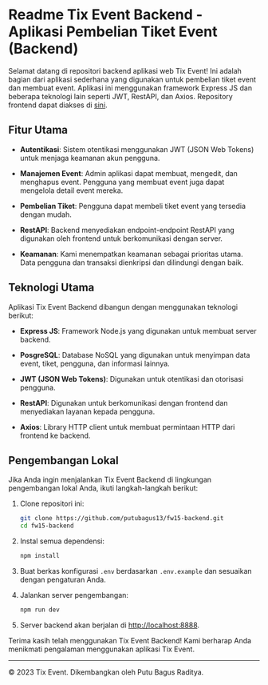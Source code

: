# Readme Tix Event Backend - Aplikasi Pembelian Tiket Event (Backend)

Selamat datang di repositori backend aplikasi web Tix Event! Ini adalah bagian dari aplikasi sederhana yang digunakan untuk pembelian tiket event dan membuat event. Aplikasi ini menggunakan framework Express JS dan beberapa teknologi lain seperti JWT, RestAPI, dan Axios. Repository frontend dapat diakses di [sini](https://github.com/putubagus13/fw15-frontend).

## Fitur Utama

- **Autentikasi**: Sistem otentikasi menggunakan JWT (JSON Web Tokens) untuk menjaga keamanan akun pengguna.

- **Manajemen Event**: Admin aplikasi dapat membuat, mengedit, dan menghapus event. Pengguna yang membuat event juga dapat mengelola detail event mereka.

- **Pembelian Tiket**: Pengguna dapat membeli tiket event yang tersedia dengan mudah.

- **RestAPI**: Backend menyediakan endpoint-endpoint RestAPI yang digunakan oleh frontend untuk berkomunikasi dengan server.

- **Keamanan**: Kami menempatkan keamanan sebagai prioritas utama. Data pengguna dan transaksi dienkripsi dan dilindungi dengan baik.

## Teknologi Utama

Aplikasi Tix Event Backend dibangun dengan menggunakan teknologi berikut:

- **Express JS**: Framework Node.js yang digunakan untuk membuat server backend.

- **PosgreSQL**: Database NoSQL yang digunakan untuk menyimpan data event, tiket, pengguna, dan informasi lainnya.

- **JWT (JSON Web Tokens)**: Digunakan untuk otentikasi dan otorisasi pengguna.

- **RestAPI**: Digunakan untuk berkomunikasi dengan frontend dan menyediakan layanan kepada pengguna.

- **Axios**: Library HTTP client untuk membuat permintaan HTTP dari frontend ke backend.

## Pengembangan Lokal

Jika Anda ingin menjalankan Tix Event Backend di lingkungan pengembangan lokal Anda, ikuti langkah-langkah berikut:

1. Clone repositori ini:

   ```bash
   git clone https://github.com/putubagus13/fw15-backend.git
   cd fw15-backend
   ```

2. Instal semua dependensi:

   ```bash
   npm install
   ```

3. Buat berkas konfigurasi `.env` berdasarkan `.env.example` dan sesuaikan dengan pengaturan Anda.

4. Jalankan server pengembangan:

   ```bash
   npm run dev
   ```

5. Server backend akan berjalan di [http://localhost:8888](http://localhost:8888).


Terima kasih telah menggunakan Tix Event Backend! Kami berharap Anda menikmati pengalaman menggunakan aplikasi Tix Event.

---
© 2023 Tix Event. Dikembangkan oleh Putu Bagus Raditya.
